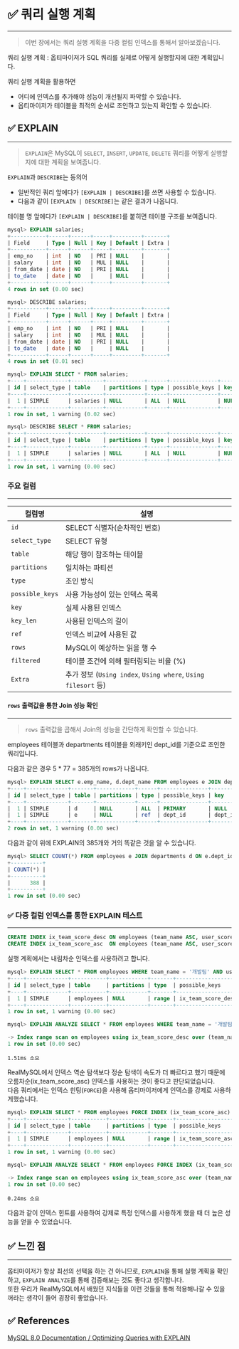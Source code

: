 # ✅ 쿼리 실행 계획
---
> 이번 장에서는 쿼리 실행 계획을 다중 컬럼 인덱스를 통해서 알아보겠습니다.

쿼리 실행 계획 : 옵티마이저가 SQL 쿼리를 실제로 어떻게 실행할지에 대한 계획입니다.

쿼리 실행 계획을 활용하면
* 어디에 인덱스를 추가해야 성능이 개선될지 파악할 수 있습니다.
* 옵티마이저가 테이블을 최적의 순서로 조인하고 있는지 확인할 수 있습니다.


## ✅ EXPLAIN
---
> `EXPLAIN`은 MySQL이 `SELECT`, `INSERT`, `UPDATE`, `DELETE` 쿼리를 어떻게 실행할지에 대한 계획을 보여줍니다.

`EXPLAIN`과 `DESCRIBE`는 동의어
* 일반적인 쿼리 앞에다가 `[EXPLAIN | DESCRIBE]`를 쓰면 사용할 수 있습니다.
* 다음과 같이 `[EXPLAIN | DESCRIBE]`는 같은 결과가 나옵니다.

테이블 명 앞에다가 `[EXPLAIN | DESCRIBE]`를 붙히면 테이블 구조를 보여줍니다.
```sql
mysql> EXPLAIN salaries;
+-----------+------+------+-----+---------+-------+
| Field     | Type | Null | Key | Default | Extra |
+-----------+------+------+-----+---------+-------+
| emp_no    | int  | NO   | PRI | NULL    |       |
| salary    | int  | NO   | MUL | NULL    |       |
| from_date | date | NO   | PRI | NULL    |       |
| to_date   | date | NO   |     | NULL    |       |
+-----------+------+------+-----+---------+-------+
4 rows in set (0.00 sec)

mysql> DESCRIBE salaries;
+-----------+------+------+-----+---------+-------+
| Field     | Type | Null | Key | Default | Extra |
+-----------+------+------+-----+---------+-------+
| emp_no    | int  | NO   | PRI | NULL    |       |
| salary    | int  | NO   | MUL | NULL    |       |
| from_date | date | NO   | PRI | NULL    |       |
| to_date   | date | NO   |     | NULL    |       |
+-----------+------+------+-----+---------+-------+
4 rows in set (0.01 sec)
```

```sql
mysql> EXPLAIN SELECT * FROM salaries;
+----+-------------+----------+------------+------+---------------+------+---------+------+---------+----------+-------+
| id | select_type | table    | partitions | type | possible_keys | key  | key_len | ref  | rows    | filtered | Extra |
+----+-------------+----------+------------+------+---------------+------+---------+------+---------+----------+-------+
|  1 | SIMPLE      | salaries | NULL       | ALL  | NULL          | NULL | NULL    | NULL | 2838426 |   100.00 | NULL  |
+----+-------------+----------+------------+------+---------------+------+---------+------+---------+----------+-------+
1 row in set, 1 warning (0.02 sec)

mysql> DESCRIBE SELECT * FROM salaries;
+----+-------------+----------+------------+------+---------------+------+---------+------+---------+----------+-------+
| id | select_type | table    | partitions | type | possible_keys | key  | key_len | ref  | rows    | filtered | Extra |
+----+-------------+----------+------------+------+---------------+------+---------+------+---------+----------+-------+
|  1 | SIMPLE      | salaries | NULL       | ALL  | NULL          | NULL | NULL    | NULL | 2838426 |   100.00 | NULL  |
+----+-------------+----------+------------+------+---------------+------+---------+------+---------+----------+-------+
1 row in set, 1 warning (0.00 sec)
```

### 주요 컬럼
---
| 컬럼명 | 설명 |
|----------------|-----------------|
| `id` | 	SELECT 식별자(순차적인 번호) |
| `select_type`  | SELECT 유형 |
| `table`        | 해당 행이 참조하는 테이블 |
| `partitions`   | 일치하는 파티션  |
| `type`         | 조인 방식 |
| `possible_keys`| 사용 가능성이 있는 인덱스 목록  |
| `key`          | 실제 사용된 인덱스 |
| `key_len`      | 사용된 인덱스의 길이 |
| `ref`          | 인덱스 비교에 사용된 값 |
| `rows`         | MySQL이 예상하는 읽을 행 수 |
| `filtered`     | 테이블 조건에 의해 필터링되는 비율 (%) |
| `Extra`        | 추가 정보 (`Using index`, `Using where`, `Using filesort` 등) |


#### `rows` 출력값을 통한 Join 성능 확인
---
> `rows` 출력값을 곱해서 Join의 성능을 간단하게 확인할 수 있습니다.

employees 테이블과 departments 테이블을 외래키인 dept_id를 기준으로 조인한 쿼리입니다.

다음과 같은 경우 5 * 77 = 385개의 rows가 나옵니다.
```sql
mysql> EXPLAIN SELECT e.emp_name, d.dept_name FROM employees e JOIN departments d ON e.dept_id = d.dept_id;
+----+-------------+-------+------------+------+---------------+---------+---------+--------------------+------+----------+-------+
| id | select_type | table | partitions | type | possible_keys | key     | key_len | ref                | rows | filtered | Extra |
+----+-------------+-------+------------+------+---------------+---------+---------+--------------------+------+----------+-------+
|  1 | SIMPLE      | d     | NULL       | ALL  | PRIMARY       | NULL    | NULL    | NULL               |    5 |   100.00 | NULL  |
|  1 | SIMPLE      | e     | NULL       | ref  | dept_id       | dept_id | 5       | mysql_db.d.dept_id |   77 |   100.00 | NULL  |
+----+-------------+-------+------------+------+---------------+---------+---------+--------------------+------+----------+-------+
2 rows in set, 1 warning (0.00 sec)
```

다음과 같이 위에 EXPLAIN의 385개와 거의 똑같은 것을 알 수 있습니다.
```sql
mysql> SELECT COUNT(*) FROM employees e JOIN departments d ON e.dept_id = d.dept_id;
+----------+
| COUNT(*) |
+----------+
|      388 |
+----------+
1 row in set (0.00 sec)
```

### ✅ 다중 컬럼 인덱스를 통한 EXPLAIN 테스트
---
```sql
CREATE INDEX ix_team_score_desc ON employees (team_name ASC, user_score DESC);
CREATE INDEX ix_team_score_asc  ON employees (team_name ASC, user_score ASC);
```

실행 계획에서는 내림차순 인덱스를 사용하려고 합니다.

```sql
mysql> EXPLAIN SELECT * FROM employees WHERE team_name = '개발팀' AND user_score > 80;
+----+-------------+-----------+------------+-------+--------------------------------------+--------------------+---------+------+------+----------+-----------------------+
| id | select_type | table     | partitions | type  | possible_keys                        | key                | key_len | ref  | rows | filtered | Extra                 |
+----+-------------+-----------+------------+-------+--------------------------------------+--------------------+---------+------+------+----------+-----------------------+
|  1 | SIMPLE      | employees | NULL       | range | ix_team_score_desc,ix_team_score_asc | ix_team_score_desc | 408     | NULL |   23 |   100.00 | Using index condition |
+----+-------------+-----------+------------+-------+--------------------------------------+--------------------+---------+------+------+----------+-----------------------+
1 row in set, 1 warning (0.00 sec)
```

```sql
mysql> EXPLAIN ANALYZE SELECT * FROM employees WHERE team_name = '개발팀' AND user_score > 80;

-> Index range scan on employees using ix_team_score_desc over (team_name = '개발팀' AND user_score < 80), with index condition: ((employees.team_name = '개발팀') and (employees.user_score > 80))  (cost=10.6 rows=23) (actual time=0.57..2.08 rows=23 loops=1)
1 row in set (0.00 sec)
```
`1.51ms 소요`

RealMySQL에서 인덱스 역순 탐색보다 정순 탐색이 속도가 더 빠르다고 했기 때문에 오름차순(ix_team_score_asc) 인덱스를 사용하는 것이 좋다고 판단되었습니다.  
다음 쿼리에서는 인덱스 힌팅(`FORCE`)을 사용해 옵티마이저에게 인덱스를 강제로 사용하게했습니다.

```sql
mysql> EXPLAIN SELECT * FROM employees FORCE INDEX (ix_team_score_asc) WHERE team_name = '개발팀' AND user_score > 80;
+----+-------------+-----------+------------+-------+-------------------+-------------------+---------+------+------+----------+-----------------------+
| id | select_type | table     | partitions | type  | possible_keys     | key               | key_len | ref  | rows | filtered | Extra                 |
+----+-------------+-----------+------------+-------+-------------------+-------------------+---------+------+------+----------+-----------------------+
|  1 | SIMPLE      | employees | NULL       | range | ix_team_score_asc | ix_team_score_asc | 408     | NULL |    1 |   100.00 | Using index condition |
+----+-------------+-----------+------------+-------+-------------------+-------------------+---------+------+------+----------+-----------------------+
1 row in set, 1 warning (0.00 sec)
```

```sql
mysql> EXPLAIN ANALYZE SELECT * FROM employees FORCE INDEX (ix_team_score_asc) WHERE team_name = '개발팀' AND user_score > 80;

-> Index range scan on employees using ix_team_score_asc over (team_name = '개발팀' AND 80 < user_score), with index condition: ((employees.team_name = '개발팀') and (employees.user_score > 80))  (cost=0.71 rows=1) (actual time=0.302..0.542 rows=23 loops=1)
1 row in set (0.00 sec)
```

`0.24ms 소요`

다음과 같이 인덱스 힌트를 사용하여 강제로 특정 인덱스를 사용하게 했을 때 더 높은 성능을 얻을 수 있었습니다.

## ✅ 느낀 점
---
옵티마이저가 항상 최선의 선택을 하는 건 아니므로, `EXPLAIN`을 통해 실행 계획을 확인하고, `EXPLAIN ANALYZE`를 통해 검증해보는 것도 좋다고 생각합니다.  
또한 우리가 RealMySQL에서 배웠던 지식들을 이런 것들을 통해 적용해나갈 수 있을 꺼라는 생각이 들어 굉장히 좋았습니다.


## ✅ References

[MySQL 8.0 Documentation / Optimizing Queries with EXPLAIN](https://dev.mysql.com/doc/refman/8.4/en/using-explain.html)